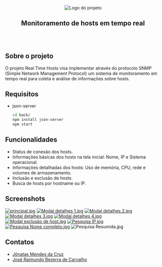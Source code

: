 <div align="center">
  <img src="https://thumbs4.imagebam.com/0c/43/13/ME9X1F5_t.png" alt="Logo do projeto">
  <h2 align="center">Monitoramento de hosts em tempo real</h2>
</div>
<br>
<br>

## Sobre o projeto

O projeto Real Time Hosts visa implementar através do protocolo SNMP (Simple Network Management Protocol) um sistema de monitoramento em tempo real para coleta e análise de informações sobre hosts.

## Requisitos

* json-server
  ```sh
  cd back/
  npm install json-server
  npm start
  ```

## Funcionalidades

* Status de conexão dos hosts.
* Informações básicas dos hosts na tela inicial: Nome, IP e Sistema operacional.
* Informações detalhadas dos hosts: Uso de memória, CPU, rede e volumes de armazenamento.
* Inclusão e exclusão de hosts.
* Busca de hosts por hostname ou IP.

## Screenshots

<a href="https://www.imagebam.com/view/ME9X1ZU" target="_blank"><img src="https://thumbs4.imagebam.com/b2/ee/87/ME9X1ZU_t.jpg" alt="principal.jpg"/></a>
<a href="https://www.imagebam.com/view/ME9X1ZL" target="_blank"><img src="https://thumbs4.imagebam.com/1b/1b/09/ME9X1ZL_t.jpg" alt="Modal detalhes 1.jpg"/></a>
<a href="https://www.imagebam.com/view/ME9X1ZN" target="_blank"><img src="https://thumbs4.imagebam.com/f8/5c/cd/ME9X1ZN_t.jpg" alt="Modal detalhes 2.jpg"/></a>
<a href="https://www.imagebam.com/view/ME9X1ZO" target="_blank"><img src="https://thumbs4.imagebam.com/31/51/b7/ME9X1ZO_t.jpg" alt="Modal detalhes 3.jpg"/></a>
<a href="https://www.imagebam.com/view/ME9X1ZP" target="_blank"><img src="https://thumbs4.imagebam.com/97/42/af/ME9X1ZP_t.jpg" alt="Modal detalhes 4.jpg"/></a>
<a href="https://www.imagebam.com/view/ME9X1ZQ" target="_blank"><img src="https://thumbs4.imagebam.com/8c/b5/f7/ME9X1ZQ_t.jpg" alt="Modal exclusão de host.jpg"/></a>
<a href="https://www.imagebam.com/view/ME9X1ZR" target="_blank"><img src="https://thumbs4.imagebam.com/01/4e/6c/ME9X1ZR_t.jpg" alt="Pesquisa IP.jpg"/></a>
<a href="https://www.imagebam.com/view/ME9X1ZS" target="_blank"><img src="https://thumbs4.imagebam.com/d5/50/62/ME9X1ZS_t.jpg" alt="Pesquisa Nome completo.jpg"/></a>
<img src="https://thumbs4.imagebam.com/64/98/f4/ME9X1ZT_t.jpg" alt="Pesquisa Resumida.jpg"/>

## Contatos

* <a href="mailto:jonatas.mendes@academico.ifpb.edu.br">Jônatas Mendes da Cruz</a>
* <a href="mailto:bezerra.carvalho@academico.ifpb.edu.br">José Raimundo Bezerra de Carvalho</a>
